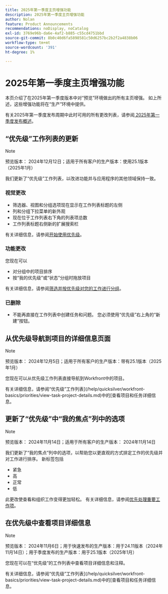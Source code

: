 ```yaml
---
title: 2025年第一季度主页增强功能
description: 2025年第一季度主页增强功能
author: Nolan
feature: Product Announcements
recommendations: noDisplay, noCatalog
exl-id: 3769e96b-da6e-4af2-b885-c55cd4751bbd
source-git-commit: 8b0c40d6fa5898581c50d6257bc2b2f2a4838b06
workflow-type: tm+mt
source-wordcount: '391'
ht-degree: 1%

---
```


# 2025年第一季度主页增强功能

本页介绍了在2025年第一季度版本中对“预览”环境做出的所有主页增强。 如上所述，这些增强功能将在“生产”环境中提供。

有关2025年第一季度发布周期中此时可用的所有更改列表，请参阅[ 2025年第一季度发布概述](/help/quicksilver/product-announcements/product-releases/25-q1-release-activity/25-q1-release-overview.md)。

## “优先级”工作列表的更新

>[!NOTE]
>
>预览版本： 2024年12月12日；适用于所有客户的生产版本：使用25.1版本（2025年1月）

我们更新了“优先级”工作列表，以改进功能并与应用程序的其他领域保持一致。

### 视觉更改

* 筛选器、视图和分组选项现在显示在工作列表标题的左侧
* 列和分组下拉菜单的新外观
* 现在位于工作列表右下角的列表项总数
* 工作列表标题右侧新的扩展搜索栏

有关详细信息，请参阅[开始使用优先级](/help/quicksilver/workfront-basics/priorities/get-started-with-priorities.md)。

### 功能更改

您现在可以

* 对分组中的项目排序
* 按“我的优先级”或“状态”分组时拖放项目

有关详细信息，请参阅[筛选并按优先级对您的工作进行分组](/help/quicksilver/workfront-basics/priorities/filter-group-work-priorities.md)。

### 已删除

* 不能再直接在工作列表中创建任务和问题。 您必须使用“优先级”右上角的“新建”按钮。

## 从优先级导航到项目的详细信息页面

>[!NOTE]
>
>预览版本： 2024年12月5日；适用于所有客户的生产版本：带有25.1版本（2025年1月）

您现在可以从优先级工作列表直接导航到Workfront中的项目。

有关详细信息，请参阅“优先级”工作列表](/help/quicksilver/workfront-basics/priorities/view-task-project-details.md)中的[查看项目和任务详细信息。

## 更新了“优先级”中“我的焦点”列中的选项

>[!NOTE]
>
>预览版本： 2024年11月14日；适用于所有客户的生产版本： 2024年11月14日

我们更新了“我的焦点”列中的选项，以帮助您以更直观的方式排定工作的优先级并对工作进行排序。 新标签包括

* 紧急
* 高
* 正常
* 低

此更改使查看和组织工作变得更加轻松。 有关详细信息，请参阅[优先处理重要工作项](/help/quicksilver/workfront-basics/priorities/prioritize-work-items.md)。

## 在优先级中查看项目详细信息

>[!NOTE]
>
>预览版本： 2024年11月6日；用于快速发布的生产版本：用于24.11版本（2024年11月14日）；用于季度发布的生产版本：用于25.1版本（2025年1月）

您现在可以在“优先级”的工作列表中查看项目详细信息和注释。

有关详细信息，请参阅“优先级”工作列表](/help/quicksilver/workfront-basics/priorities/view-task-project-details.md)中的[查看项目和任务详细信息。
